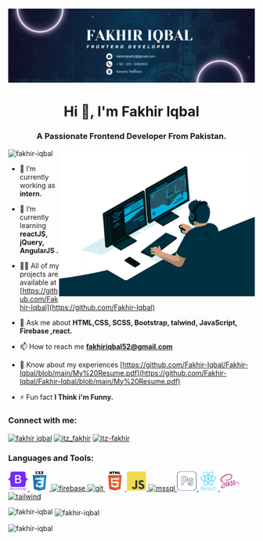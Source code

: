 ![MasterHead](https://github.com/Fakhir-Iqbal/Fakhir-Iqbal/blob/main/Blue%20Modern%20Company%20Slogan%20LinkedIn%20Banner%20(1).png)

<h1 align="center">Hi 👋, I'm Fakhir Iqbal</h1>
<h3 align="center">A Passionate Frontend Developer From Pakistan.</h3>
<img align="right" alt="Coding" width="400" src="https://github.com/Fakhir-Iqbal/Fakhir-Iqbal/blob/main/giphy.gif">

<p align="left"> <img src="https://komarev.com/ghpvc/?username=fakhir-iqbal&label=Profile%20views&color=0e75b6&style=flat" alt="fakhir-iqbal" /> </p>

- 🔭 I’m currently working as **intern.**

- 🌱 I’m currently learning **reactJS, jQuery, AngularJS .**

- 👨‍💻 All of my projects are available at [https://github.com/Fakhir-Iqbal](https://github.com/Fakhir-Iqbal)

- 💬 Ask me about **HTML,CSS, SCSS, Bootstrap, talwind, JavaScript, Firebase ,react.**

- 📫 How to reach me **fakhiriqbal52@gmail.com**

- 📄 Know about my experiences [https://github.com/Fakhir-Iqbal/Fakhir-Iqbal/blob/main/My%20Resume.pdf](https://github.com/Fakhir-Iqbal/Fakhir-Iqbal/blob/main/My%20Resume.pdf)

- ⚡ Fun fact **I Think i'm Funny.**

<h3 align="left">Connect with me:</h3>
<p align="left">
<a href="https://linkedin.com/in/fakhir iqbal" target="blank"><img align="center" src="https://raw.githubusercontent.com/rahuldkjain/github-profile-readme-generator/master/src/images/icons/Social/linked-in-alt.svg" alt="fakhir iqbal" height="30" width="40" /></a>
<a href="https://fb.com/itz_fakhir" target="blank"><img align="center" src="https://raw.githubusercontent.com/rahuldkjain/github-profile-readme-generator/master/src/images/icons/Social/facebook.svg" alt="itz_fakhir" height="30" width="40" /></a>
<a href="https://instagram.com/itz-fakhir" target="blank"><img align="center" src="https://raw.githubusercontent.com/rahuldkjain/github-profile-readme-generator/master/src/images/icons/Social/instagram.svg" alt="itz-fakhir" height="30" width="40" /></a>
</p>

<h3 align="left">Languages and Tools:</h3>
<p align="left"> <a href="https://getbootstrap.com" target="_blank" rel="noreferrer"> <img src="https://raw.githubusercontent.com/devicons/devicon/master/icons/bootstrap/bootstrap-plain-wordmark.svg" alt="bootstrap" width="40" height="40"/> </a> <a href="https://www.w3schools.com/css/" target="_blank" rel="noreferrer"> <img src="https://raw.githubusercontent.com/devicons/devicon/master/icons/css3/css3-original-wordmark.svg" alt="css3" width="40" height="40"/> </a> <a href="https://firebase.google.com/" target="_blank" rel="noreferrer"> <img src="https://www.vectorlogo.zone/logos/firebase/firebase-icon.svg" alt="firebase" width="40" height="40"/> </a> <a href="https://git-scm.com/" target="_blank" rel="noreferrer"> <img src="https://www.vectorlogo.zone/logos/git-scm/git-scm-icon.svg" alt="git" width="40" height="40"/> </a> <a href="https://www.w3.org/html/" target="_blank" rel="noreferrer"> <img src="https://raw.githubusercontent.com/devicons/devicon/master/icons/html5/html5-original-wordmark.svg" alt="html5" width="40" height="40"/> </a> <a href="https://developer.mozilla.org/en-US/docs/Web/JavaScript" target="_blank" rel="noreferrer"> <img src="https://raw.githubusercontent.com/devicons/devicon/master/icons/javascript/javascript-original.svg" alt="javascript" width="40" height="40"/> </a> <a href="https://www.microsoft.com/en-us/sql-server" target="_blank" rel="noreferrer"> <img src="https://www.svgrepo.com/show/303229/microsoft-sql-server-logo.svg" alt="mssql" width="40" height="40"/> </a> <a href="https://www.photoshop.com/en" target="_blank" rel="noreferrer"> <img src="https://raw.githubusercontent.com/devicons/devicon/master/icons/photoshop/photoshop-line.svg" alt="photoshop" width="40" height="40"/> </a> <a href="https://reactjs.org/" target="_blank" rel="noreferrer"> <img src="https://raw.githubusercontent.com/devicons/devicon/master/icons/react/react-original-wordmark.svg" alt="react" width="40" height="40"/> </a> <a href="https://sass-lang.com" target="_blank" rel="noreferrer"> <img src="https://raw.githubusercontent.com/devicons/devicon/master/icons/sass/sass-original.svg" alt="sass" width="40" height="40"/> </a> <a href="https://tailwindcss.com/" target="_blank" rel="noreferrer"> <img src="https://www.vectorlogo.zone/logos/tailwindcss/tailwindcss-icon.svg" alt="tailwind" width="40" height="40"/> </a> </p>

<p><img align="left" src="https://github-readme-stats.vercel.app/api/top-langs?username=fakhir-iqbal&show_icons=true&locale=en&layout=compact" alt="fakhir-iqbal" /></p>

<p>&nbsp;<img align="center" src="https://github-readme-stats.vercel.app/api?username=fakhir-iqbal&show_icons=true&locale=en" alt="fakhir-iqbal" /></p>

<p><img align="center" src="https://github-readme-streak-stats.herokuapp.com/?user=fakhir-iqbal&" alt="fakhir-iqbal" /></p>
